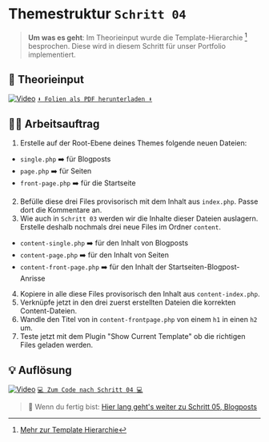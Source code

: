 # Themestruktur `Schritt 04`
> **Um was es geht**: 
> Im Theorieinput wurde die Template-Hierarchie [^1] besprochen. 
> Diese wird in diesem Schritt für unser Portfolio implementiert.

## 🧠 Theorieinput 
[![Video](https://i3.ytimg.com/vi/Md4erP1VPlU/maxresdefault.jpg)](https://www.youtube.com/watch?v=Md4erP1VPlU)
[`⬇️ Folien als PDF herunterladen ⬇️`](https://drive.google.com/file/d/1B9YhNT0_FrcfTxxJ7onYXcDICZNs9RFO/view?usp=share_link)

## 🧑‍💻 Arbeitsauftrag

1. Erstelle auf der Root-Ebene deines Themes folgende neuen Dateien:
- `single.php` ➡️ für Blogposts
- `page.php` ➡️ für Seiten
- `front-page.php` ➡️ für die Startseite
2. Befülle diese drei Files provisorisch mit dem Inhalt aus `index.php`. Passe dort die Kommentare an.
3. Wie auch in `Schritt 03` werden wir die Inhalte dieser Dateien auslagern. Erstelle deshalb nochmals drei neue Files im Ordner `content`.
- `content-single.php` ➡️ für den Inhalt von Blogposts
- `content-page.php` ➡️ für den Inhalt von Seiten
- `content-front-page.php` ➡️ für den Inhalt der Startseiten-Blogpost-Anrisse
4. Kopiere in alle diese Files provisorisch den Inhalt aus `content-index.php`.
5. Verknüpfe jetzt in den drei zuerst erstellten Dateien die korrekten Content-Dateien.
6. Wandle den Titel von in `content-frontpage.php` von einem `h1` in einen `h2` um.
7. Teste jetzt mit dem Plugin "Show Current Template" ob die richtigen Files geladen werden.

[^1]: [Mehr zur Template Hierarchie](https://wphierarchy.com/)

## 💡 Auflösung 
[![Video](https://i3.ytimg.com/vi/rMKmdZzzuQA/maxresdefault.jpg)](https://www.youtube.com/watch?v=rMKmdZzzuQA)
[``💻 Zum Code nach Schritt 04 💻``](after_04-themestruktur)

>  🔗 Wenn du fertig bist:
> [Hier lang geht's weiter zu Schritt 05, Blogposts](/05_blogposts)
